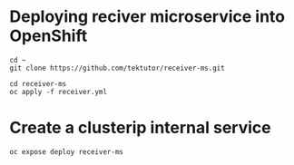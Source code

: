 # Deploying reciver microservice into OpenShift
```
cd ~
git clone https://github.com/tektutor/receiver-ms.git

cd receiver-ms
oc apply -f receiver.yml
```

# Create a clusterip internal service
```
oc expose deploy receiver-ms
```
